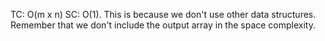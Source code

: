 TC: O(m x n)
SC: O(1). This is because we don't use other data structures. Remember that we don't include the output array in the space complexity.
​